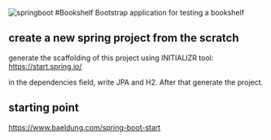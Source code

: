![springboot](https://sdtimes.com/wp-content/uploads/2018/03/spring-boot-490x257.png)
#Bookshelf
Bootstrap application for testing a bookshelf

## create a new spring project from the scratch
generate the scaffolding of this project using INITIALIZR tool: 
https://start.spring.io/

in the dependencies field, write JPA and H2. After that generate the project.

## starting point
https://www.baeldung.com/spring-boot-start
